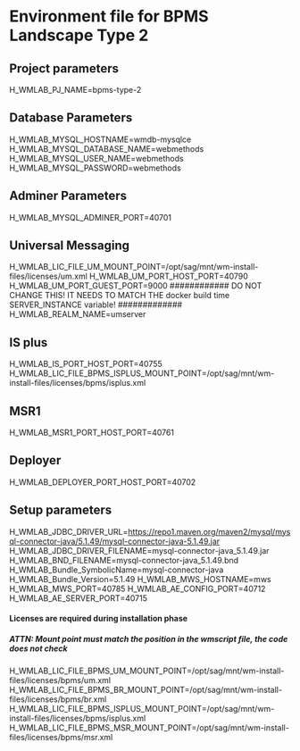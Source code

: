 # Environment file for BPMS Landscape Type 2

## Project parameters
H_WMLAB_PJ_NAME=bpms-type-2

## Database Parameters
H_WMLAB_MYSQL_HOSTNAME=wmdb-mysqlce
H_WMLAB_MYSQL_DATABASE_NAME=webmethods
H_WMLAB_MYSQL_USER_NAME=webmethods
H_WMLAB_MYSQL_PASSWORD=webmethods

## Adminer Parameters
H_WMLAB_MYSQL_ADMINER_PORT=40701

## Universal Messaging
H_WMLAB_LIC_FILE_UM_MOUNT_POINT=/opt/sag/mnt/wm-install-files/licenses/um.xml
H_WMLAB_UM_PORT_HOST_PORT=40790
H_WMLAB_UM_PORT_GUEST_PORT=9000
############ DO NOT CHANGE THIS! IT NEEDS TO MATCH THE docker build time SERVER_INSTANCE variable! #############
H_WMLAB_REALM_NAME=umserver

## IS plus
H_WMLAB_IS_PORT_HOST_PORT=40755
H_WMLAB_LIC_FILE_BPMS_ISPLUS_MOUNT_POINT=/opt/sag/mnt/wm-install-files/licenses/bpms/isplus.xml

## MSR1
H_WMLAB_MSR1_PORT_HOST_PORT=40761

## Deployer
H_WMLAB_DEPLOYER_PORT_HOST_PORT=40702

## Setup parameters
H_WMLAB_JDBC_DRIVER_URL=https://repo1.maven.org/maven2/mysql/mysql-connector-java/5.1.49/mysql-connector-java-5.1.49.jar
H_WMLAB_JDBC_DRIVER_FILENAME=mysql-connector-java_5.1.49.jar
H_WMLAB_BND_FILENAME=mysql-connector-java_5.1.49.bnd
H_WMLAB_Bundle_SymbolicName=mysql-connector-java
H_WMLAB_Bundle_Version=5.1.49
H_WMLAB_MWS_HOSTNAME=mws
H_WMLAB_MWS_PORT=40785
H_WMLAB_AE_CONFIG_PORT=40712
H_WMLAB_AE_SERVER_PORT=40715

#### Licenses are required during installation phase
##### ATTN: Mount point must match the position in the wmscript file, the code does not check

H_WMLAB_LIC_FILE_BPMS_UM_MOUNT_POINT=/opt/sag/mnt/wm-install-files/licenses/bpms/um.xml
H_WMLAB_LIC_FILE_BPMS_BR_MOUNT_POINT=/opt/sag/mnt/wm-install-files/licenses/bpms/br.xml
H_WMLAB_LIC_FILE_BPMS_ISPLUS_MOUNT_POINT=/opt/sag/mnt/wm-install-files/licenses/bpms/isplus.xml
H_WMLAB_LIC_FILE_BPMS_MSR_MOUNT_POINT=/opt/sag/mnt/wm-install-files/licenses/bpms/msr.xml
